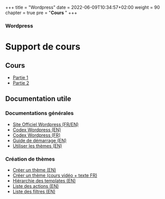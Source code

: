 +++
title = "Wordpress"
date = 2022-06-09T10:34:57+02:00
weight = 90
chapter = true
pre = "<b>Cours </b>"
+++

### Wordpress

# Support de cours

## Cours
- [Partie 1](/cours-wordpress/cours-1-wp.pdf)
- [Partie 2](/cours-wordpress/cours-2-wp.pdf)

## Documentation utile

### Documentations générales
- <a href="https://wordpress.org/" target="_blank">Site Officiel Wordpress (FR/EN)</a>
- <a href="https://codex.wordpress.org/Main_Page" target="_blank">Codex Wordpress (EN)</a>
- <a href="https://codex.wordpress.org/fr:Accueil" target="_blank">Codex Wordpress (FR)</a>
- <a href="https://wordpress.org/support/category/getting-started/" target="_blank">Guide de démarrage (EN)</a>
- <a href="https://wordpress.org/support/article/using-themes/" target="_blank">Utiliser les thèmes (EN)</a>

### Création de thèmes
- <a href="https://developer.wordpress.org/themes/" target="_blank">Créer un thème (EN)</a>
- <a href="https://grafikart.fr/tutoriels/wordpress-creation-theme-1254" target="_blank">Créer un thème (cours vidéo + texte FR)</a>
- <a href="https://wphierarchy.com/" target="_blank">Hiérarchie des templates (EN)</a>
- <a href="https://codex.wordpress.org/Plugin_API/Action_Reference" target="_blank">Liste des actions (EN)</a>
- <a href="https://codex.wordpress.org/Plugin_API/Filter_Reference" target="_blank">Liste des filtres (EN)</a>
